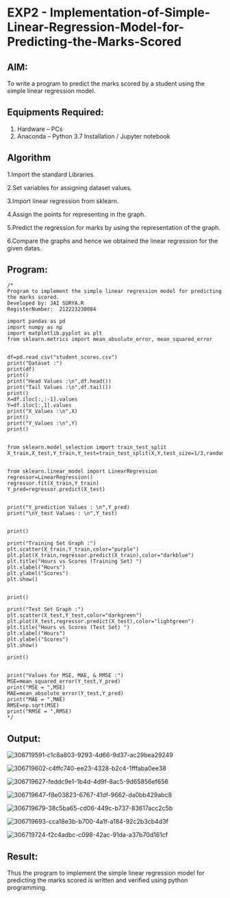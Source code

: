 # EXP2 - Implementation-of-Simple-Linear-Regression-Model-for-Predicting-the-Marks-Scored

## AIM:
To write a program to predict the marks scored by a student using the simple linear regression model.

## Equipments Required:
1. Hardware – PCs
2. Anaconda – Python 3.7 Installation / Jupyter notebook

## Algorithm

1.Import the standard Libraries.

2.Set variables for assigning dataset values.

3.Import linear regression from sklearn.

4.Assign the points for representing in the graph.

5.Predict the regression for marks by using the representation of the graph.

6.Compare the graphs and hence we obtained the linear regression for the given datas. 

## Program:
```
/*
Program to implement the simple linear regression model for predicting the marks scored.
Developed by: JAI SURYA.R
RegisterNumber:  212223230084

import pandas as pd
import numpy as np
import matplotlib.pyplot as plt
from sklearn.metrics import mean_absolute_error, mean_squared_error


df=pd.read_csv("student_scores.csv")
print("Dataset :")
print(df)
print()
print("Head Values :\n",df.head())
print("Tail Values :\n",df.tail())
print()
X=df.iloc[:,:-1].values
Y=df.iloc[:,1].values
print("X_Values :\n",X)
print()
print("Y_Values :\n",Y)
print()


from sklearn.model_selection import train_test_split
X_train,X_test,Y_train,Y_test=train_test_split(X,Y,test_size=1/3,random_state=0)


from sklearn.linear_model import LinearRegression
regressor=LinearRegression()
regressor.fit(X_train,Y_train)
Y_pred=regressor.predict(X_test)


print("Y_prediction Values : \n",Y_pred)
print("\nY_test Values : \n",Y_test)


print()

print("Training Set Graph :")
plt.scatter(X_train,Y_train,color="purple")
plt.plot(X_train,regressor.predict(X_train),color="darkblue")
plt.title("Hours vs Scores (Training Set) ")
plt.xlabel("Hours")
plt.ylabel("Scores")
plt.show()


print()

print("Test Set Graph :")
plt.scatter(X_test,Y_test,color="darkgreen")
plt.plot(X_test,regressor.predict(X_test),color="lightgreen")
plt.title("Hours vs Scores (Test Set) ")
plt.xlabel("Hours")
plt.ylabel("Scores")
plt.show()

print()


print("Values for MSE, MAE, & RMSE :")
MSE=mean_squared_error(Y_test,Y_pred)
print("MSE = ",MSE)
MAE=mean_absolute_error(Y_test,Y_pred)
print("MAE = ",MAE)
RMSE=np.sqrt(MSE)
print("RMSE = ",RMSE)
*/
```

## Output:
![306719591-c1c8a803-9293-4d66-9d37-ac29bea29249](https://github.com/Jai-1801/Implementation-of-Simple-Linear-Regression-Model-for-Predicting-the-Marks-Scored/assets/139335300/6ec522a6-8e95-4f2e-ad2d-87e4e2b67842)

![306719602-c4ffc740-ee23-4328-b2c4-1fffaba0ee38](https://github.com/Jai-1801/Implementation-of-Simple-Linear-Regression-Model-for-Predicting-the-Marks-Scored/assets/139335300/c493ebf3-31e6-461e-91bf-d0a2848194e3)

![306719627-feddc9e1-1b4d-4d9f-8ac5-9d65856ef656](https://github.com/Jai-1801/Implementation-of-Simple-Linear-Regression-Model-for-Predicting-the-Marks-Scored/assets/139335300/f0b61692-8880-4284-881a-10f4f667b581)

![306719647-f8e03823-6767-41df-9662-da0bb429abc8](https://github.com/Jai-1801/Implementation-of-Simple-Linear-Regression-Model-for-Predicting-the-Marks-Scored/assets/139335300/09148ed0-7bc0-4ec7-bb51-a8a1ee604ab1)

![306719679-38c5ba65-cd06-449c-b737-83617acc2c5b](https://github.com/Jai-1801/Implementation-of-Simple-Linear-Regression-Model-for-Predicting-the-Marks-Scored/assets/139335300/fd8e9b97-b365-467c-b5e9-710a41129897)

![306719693-cca18e3b-b700-4a1f-a184-92c2b3cb4d3f](https://github.com/Jai-1801/Implementation-of-Simple-Linear-Regression-Model-for-Predicting-the-Marks-Scored/assets/139335300/de93d671-6047-412b-a93d-869fadda0550)

![306719724-f2c4adbc-c098-42ac-91da-a37b70d161cf](https://github.com/Jai-1801/Implementation-of-Simple-Linear-Regression-Model-for-Predicting-the-Marks-Scored/assets/139335300/08a4a24f-f9d2-4c1c-a266-041c252f7a97)




## Result:
Thus the program to implement the simple linear regression model for predicting the marks scored is written and verified using python programming.
